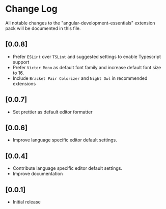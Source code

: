# Change Log
All notable changes to the "angular-development-essentials" extension pack will be documented in this file.

## [0.0.8]
- Prefer `ESLint` over `TSLint` and suggested settings to enable Typescript support
- Prefer `Victor Mono` as default font family and increase default font size to 16.
- Include `Bracket Pair Colorizer` and `Night Owl` in recommended extensions

## [0.0.7]
- Set prettier as default editor formatter

## [0.0.6]
- Improve language specific editor default settings.

## [0.0.4]
- Contribute language specific editor default settings.
- Improve documentation

## [0.0.1]
- Initial release
